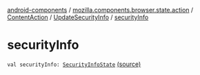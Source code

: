 [android-components](../../../index.md) / [mozilla.components.browser.state.action](../../index.md) / [ContentAction](../index.md) / [UpdateSecurityInfo](index.md) / [securityInfo](./security-info.md)

# securityInfo

`val securityInfo: `[`SecurityInfoState`](../../../mozilla.components.browser.state.state/-security-info-state/index.md) [(source)](https://github.com/mozilla-mobile/android-components/blob/master/components/browser/state/src/main/java/mozilla/components/browser/state/action/BrowserAction.kt#L146)